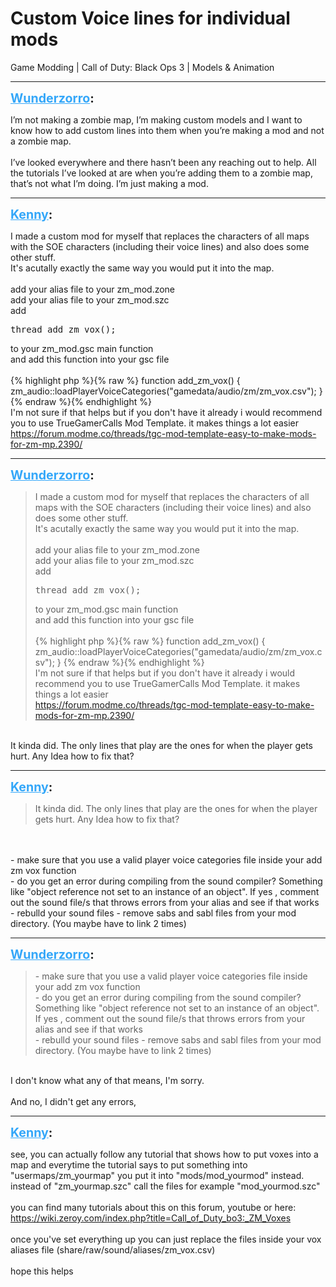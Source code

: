 # Custom Voice lines for individual mods
Game Modding | Call of Duty: Black Ops 3 | Models & Animation

---
<strong style="font-size: 1.4em;"><span style="text-decoration: underline;text-decoration-color: #34a7f9;"><span style="color:#34a7f9;">Wunderzorro</span></span>:</strong>

<p>I’m not making a zombie map, I’m making custom models and I want to know how to add custom lines into them when you’re making a mod and not a zombie map.<br /><br />I’ve looked everywhere and there hasn’t been any reaching out to help. All the tutorials I’ve looked at are when you’re adding them to a zombie map, that’s not what I’m doing. I’m just making a mod.</p>

---
<strong style="font-size: 1.4em;"><span style="text-decoration: underline;text-decoration-color: #34a7f9;"><span style="color:#34a7f9;">Kenny</span></span>:</strong>

<p>I made a custom mod for myself that replaces the characters of all maps with the SOE characters (including their voice lines) and also does some other stuff.<br />It&#39;s acutally exactly the same way you would put it into the map.<br /><br />add your alias file to your zm_mod.zone<br />add your alias file to your zm_mod.szc<br />add <pre>thread add_zm_vox();</pre> to your zm_mod.gsc main function<br />and add this function into your gsc file<br /><br />{% highlight php %}{% raw %}
function add_zm_vox()
{
    zm_audio::loadPlayerVoiceCategories("gamedata/audio/zm/zm_vox.csv");
}
{% endraw %}{% endhighlight %}
<br />I&#39;m not sure if that helps but if you don&#39;t have it already i would recommend you to use TrueGamerCalls Mod Template. it makes things a lot easier<br /><a href="https://forum.modme.co/threads/tgc-mod-template-easy-to-make-mods-for-zm-mp.2390/">https://forum.modme.co/threads/tgc-mod-template-easy-to-make-mods-for-zm-mp.2390/</a></p>

---
<strong style="font-size: 1.4em;"><span style="text-decoration: underline;text-decoration-color: #34a7f9;"><span style="color:#34a7f9;">Wunderzorro</span></span>:</strong>

<p><blockquote>I made a custom mod for myself that replaces the characters of all maps with the SOE characters (including their voice lines) and also does some other stuff.<br />It&#39;s acutally exactly the same way you would put it into the map.<br /><br />add your alias file to your zm_mod.zone<br />add your alias file to your zm_mod.szc<br />add <pre>thread add_zm_vox();</pre> to your zm_mod.gsc main function<br />and add this function into your gsc file<br /><br />{% highlight php %}{% raw %}
function add_zm_vox()
{
    zm_audio::loadPlayerVoiceCategories("gamedata/audio/zm/zm_vox.csv");
}
{% endraw %}{% endhighlight %}
<br />I&#39;m not sure if that helps but if you don&#39;t have it already i would recommend you to use TrueGamerCalls Mod Template. it makes things a lot easier<br /><a href="https://forum.modme.co/threads/tgc-mod-template-easy-to-make-mods-for-zm-mp.2390/">https://forum.modme.co/threads/tgc-mod-template-easy-to-make-mods-for-zm-mp.2390/</a><br /></blockquote><br />It kinda did. The only lines that play are the ones for when the player gets hurt. Any Idea how to fix that?</p>

---
<strong style="font-size: 1.4em;"><span style="text-decoration: underline;text-decoration-color: #34a7f9;"><span style="color:#34a7f9;">Kenny</span></span>:</strong>

<p><blockquote>It kinda did. The only lines that play are the ones for when the player gets hurt. Any Idea how to fix that?<br /></blockquote><br /><br />- make sure that you use a valid player voice categories file inside your add zm vox function<br />- do you get an error during compiling from the sound compiler? Something like &quot;object reference not set to an instance of an object&quot;. If yes , comment out the sound file/s that throws errors from your alias and see if that works<br />- rebulld your sound files - remove sabs and sabl files from your mod directory. (You maybe have to link 2 times)</p>

---
<strong style="font-size: 1.4em;"><span style="text-decoration: underline;text-decoration-color: #34a7f9;"><span style="color:#34a7f9;">Wunderzorro</span></span>:</strong>

<p><blockquote>- make sure that you use a valid player voice categories file inside your add zm vox function<br />- do you get an error during compiling from the sound compiler? Something like &quot;object reference not set to an instance of an object&quot;. If yes , comment out the sound file/s that throws errors from your alias and see if that works<br />- rebulld your sound files - remove sabs and sabl files from your mod directory. (You maybe have to link 2 times)<br /></blockquote><br />I don&#39;t know what any of that means, I&#39;m sorry. <br /><br />And no, I didn&#39;t get any errors,</p>

---
<strong style="font-size: 1.4em;"><span style="text-decoration: underline;text-decoration-color: #34a7f9;"><span style="color:#34a7f9;">Kenny</span></span>:</strong>

<p>see, you can actually follow any tutorial that shows how to put voxes into a map and everytime the tutorial says to put something into &quot;usermaps/zm_yourmap&quot; you put it into &quot;mods/mod_yourmod&quot; instead. <br />instead of &quot;zm_yourmap.szc&quot; call the files for example &quot;mod_yourmod.szc&quot;<br /><br />you can find many tutorials about this on this forum, youtube or here:<br /><a href="https://wiki.zeroy.com/index.php?title=Call_of_Duty_bo3:_ZM_Voxes">https://wiki.zeroy.com/index.php?title=Call_of_Duty_bo3:_ZM_Voxes</a><br /><br />once you&#39;ve set everything up you can just replace the files inside your vox aliases file (share/raw/sound/aliases/zm_vox.csv)<br /><br />hope this helps</p>
